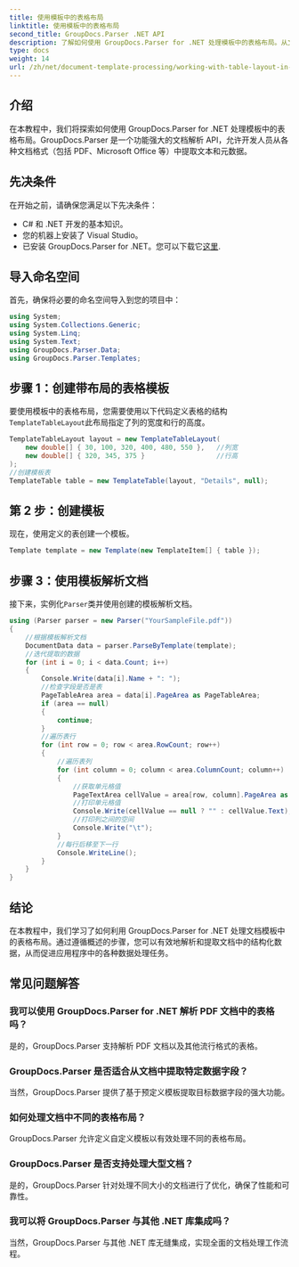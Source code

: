 ```yaml
---
title: 使用模板中的表格布局
linktitle: 使用模板中的表格布局
second_title: GroupDocs.Parser .NET API
description: 了解如何使用 GroupDocs.Parser for .NET 处理模板中的表格布局。从文档中高效提取结构化数据。
type: docs
weight: 14
url: /zh/net/document-template-processing/working-with-table-layout-in-templates/
---
```

## 介绍
在本教程中，我们将探索如何使用 GroupDocs.Parser for .NET 处理模板中的表格布局。GroupDocs.Parser 是一个功能强大的文档解析 API，允许开发人员从各种文档格式（包括 PDF、Microsoft Office 等）中提取文本和元数据。
## 先决条件
在开始之前，请确保您满足以下先决条件：
- C# 和 .NET 开发的基本知识。
- 您的机器上安装了 Visual Studio。
- 已安装 GroupDocs.Parser for .NET。您可以下载它[这里](https://releases.groupdocs.com/parser/net/).

## 导入命名空间
首先，确保将必要的命名空间导入到您的项目中：
```csharp
using System;
using System.Collections.Generic;
using System.Linq;
using System.Text;
using GroupDocs.Parser.Data;
using GroupDocs.Parser.Templates;
```
## 步骤 1：创建带布局的表格模板
要使用模板中的表格布局，您需要使用以下代码定义表格的结构`TemplateTableLayout`此布局指定了列的宽度和行的高度。
```csharp
TemplateTableLayout layout = new TemplateTableLayout(
    new double[] { 30, 100, 320, 400, 480, 550 },   //列宽
    new double[] { 320, 345, 375 }                  //行高
);
//创建模板表
TemplateTable table = new TemplateTable(layout, "Details", null);
```
## 第 2 步：创建模板
现在，使用定义的表创建一个模板。
```csharp
Template template = new Template(new TemplateItem[] { table });
```
## 步骤 3：使用模板解析文档
接下来，实例化`Parser`类并使用创建的模板解析文档。
```csharp
using (Parser parser = new Parser("YourSampleFile.pdf"))
{
    //根据模板解析文档
    DocumentData data = parser.ParseByTemplate(template);
    //迭代提取的数据
    for (int i = 0; i < data.Count; i++)
    {
        Console.Write(data[i].Name + ": ");
        //检查字段是否是表
        PageTableArea area = data[i].PageArea as PageTableArea;
        if (area == null)
        {
            continue;
        }
        //遍历表行
        for (int row = 0; row < area.RowCount; row++)
        {
            //遍历表列
            for (int column = 0; column < area.ColumnCount; column++)
            {
                //获取单元格值
                PageTextArea cellValue = area[row, column].PageArea as PageTextArea;
                //打印单元格值
                Console.Write(cellValue == null ? "" : cellValue.Text);
                //打印列之间的空间
                Console.Write("\t");
            }
            //每行后移至下一行
            Console.WriteLine();
        }
    }
}
```

## 结论
在本教程中，我们学习了如何利用 GroupDocs.Parser for .NET 处理文档模板中的表格布局。通过遵循概述的步骤，您可以有效地解析和提取文档中的结构化数据，从而促进应用程序中的各种数据处理任务。

## 常见问题解答
### 我可以使用 GroupDocs.Parser for .NET 解析 PDF 文档中的表格吗？
是的，GroupDocs.Parser 支持解析 PDF 文档以及其他流行格式的表格。
### GroupDocs.Parser 是否适合从文档中提取特定数据字段？
当然，GroupDocs.Parser 提供了基于预定义模板提取目标数据字段的强大功能。
### 如何处理文档中不同的表格布局？
GroupDocs.Parser 允许定义自定义模板以有效处理不同的表格布局。
### GroupDocs.Parser 是否支持处理大型文档？
是的，GroupDocs.Parser 针对处理不同大小的文档进行了优化，确保了性能和可靠性。
### 我可以将 GroupDocs.Parser 与其他 .NET 库集成吗？
当然，GroupDocs.Parser 与其他 .NET 库无缝集成，实现全面的文档处理工作流程。